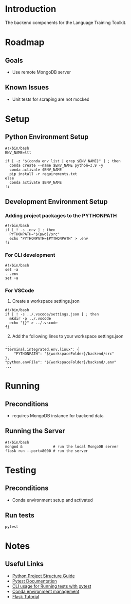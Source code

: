 # Introduction
The backend components for the Language Training Toolkit.


# Roadmap
## Goals
- Use remote MongoDB server
## Known Issues
- Unit tests for scraping are not mocked


# Setup
## Python Environment Setup
```
#!/bin/bash
ENV_NAME=ltt

if [ -z "$(conda env list | grep $ENV_NAME)" ] ; then
  conda create --name $ENV_NAME python=3.9 -y
  conda activate $ENV_NAME
  pip install -r requirements.txt
else
  conda activate $ENV_NAME
fi
```

## Development Environment Setup
### Adding project packages to the PYTHONPATH
```
#!/bin/bash
if [ ! -s .env ] ; then
  PYTHONPATH="$(pwd)/src"
  echo "PYTHONPATH=$PYTHONPATH" > .env
fi
```

### For CLI development
```
#!/bin/bash
set -a
. .env
set +a
```

### For VSCode
1. Create a workspace settings.json
```
#!/bin/bash
if [ ! -s ../.vscode/settings.json ] ; then
  mkdir -p ../.vscode
  echo "{}" > ../.vscode
fi
```

2. Add the following lines to your workspace settings.json
```
...
"terminal.integrated.env.linux": {
    "PYTHONPATH": "${workspaceFolder}/backend/src"
},
"python.envFile": "${workspaceFolder}/backend/.env"
...
```


# Running
## Preconditions
- requires MongoDB instance for backend data

## Running the Server
```
#!/bin/bash
mongod &              # run the local MongoDB server 
flask run --port=8000 # run the server
```


# Testing
## Preconditions
- Conda environment setup and activated

## Run tests
```
pytest
```


# Notes
## Useful Links
- [Python Project Structure Guide](https://docs.python-guide.org/writing/structure/)
- [Pytest Documentation](https://docs.pytest.org/en/6.2.x/)
- [CLI usage for Running tests with pytest](https://zetcode.com/python/pytest/)
- [Conda environment management](https://docs.conda.io/projects/conda/en/latest/user-guide/tasks/manage-environments.html)
- [Flask Tutorial](https://flask.palletsprojects.com/en/2.0.x/tutorial/views/)